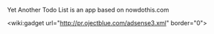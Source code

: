 Yet Another Todo List is an app based on nowdothis.com


&lt;wiki:gadget url="http://pr.ojectblue.com/adsense3.xml" border="0"&gt;